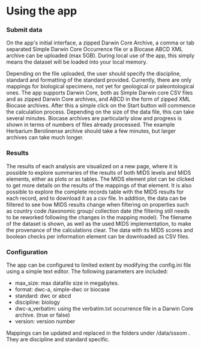 # Using the app

### Submit data

On the app's initial interface, a zipped Darwin Core Archive, a comma or tab separated Simple Darwin Core Occurrence file or a Biocase ABCD XML archive can be uploaded (max 5GB). During local use of the app, this simply means the dataset will be loaded into your local memory.

Depending on the file uploaded, the user should specify the discipline, standard and formatting of the standard provided. Currently, there are only mappings for biological specimens, not yet for geological or paleontological ones. The app supports Darwin Core, both as Simple Darwin core CSV files and as zipped Darwin Core archives, and ABCD in the form of zipped XML Biocase archives. After this a simple click on the Start button will commence the calculation process. Depending on the size of the data file, this can take several minutes. Biocase archives are particularly slow and progress is shown in terms of numbers of files already processed. The example Herbarium Berolinense archive should take a few minutes, but larger archives can take much longer.

### Results

The results of each analysis are visualized on a new page, where it is possible to explore summaries of the results of both MIDS levels and MIDS elements, either as plots or as tables. The MIDS element plot can be clicked to get more details on the results of the mappings of that element. It is also possible to explore the complete records table with the MIDS results for each record, and to download it as a csv file. In addition, the data can be filtered to see how MIDS results change when filtering on properties such as country code /taxonomic group/ collection date (the filtering still needs to be reworked following the changes in the mapping model). The filename of the dataset is shown, as well as the used MIDS implementation, to make the provenance of the calculations clear. The data with its MIDS scores and boolean checks per information element can be downloaded as CSV files.

### Configuration

The app can be configured to limited extent by modifying the config.ini file using a simple text editor. The following parameters are included:

* max_size: max datafile size in megabytes.
* format: dwc-a, simple-dwc or biocase
* standard: dwc or abcd
* discipline: biology
* dwc-a_verbatim: using the verbatim.txt occurrence file in a Darwin Core archive. (true or false)
* version: version number

Mappings can be updated and replaced in the folders under /data/sssom . They are discipline and standard specific.
